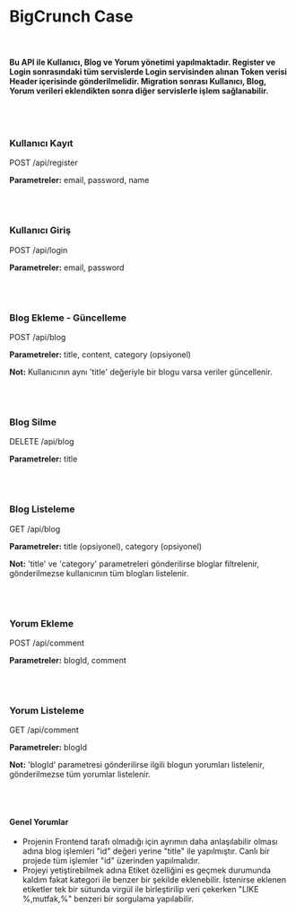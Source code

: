 
<div class="container">
        <h1>BigCrunch Case</h1>
        <br>
        <div class="service">
            <h4>Bu API ile Kullanıcı, Blog ve Yorum yönetimi yapılmaktadır. Register ve Login sonrasındaki tüm servislerde Login servisinden alınan Token verisi Header içerisinde gönderilmelidir. Migration sonrası Kullanıcı, Blog, Yorum verileri eklendikten sonra diğer servislerle işlem sağlanabilir.</h4>
            <br><br>
            <p class="endpoint"><h3>Kullanıcı Kayıt</h3>
            <span class="method post">POST</span> /api/register</p>
            <p><strong>Parametreler:</strong> email, password, name</p>
            <br><br>
            <p class="endpoint"><h3>Kullanıcı Giriş</h3>
            <span class="method post">POST</span> /api/login</p>
            <p><strong>Parametreler:</strong> email, password</p>
            <br><br>
            <p class="endpoint"><h3>Blog Ekleme - Güncelleme</h3>
            <span class="method post">POST</span> /api/blog</p>
            <p><strong>Parametreler:</strong> title, content, category (opsiyonel)</p>
            <p><strong>Not:</strong> Kullanıcının aynı 'title' değeriyle bir blogu varsa veriler güncellenir.</p>
            <br><br>
            <p class="endpoint"><h3>Blog Silme</h3>
            <span class="method delete">DELETE</span> /api/blog</p>
            <p><strong>Parametreler:</strong> title</p>
            <br><br>
            <p class="endpoint"><h3>Blog Listeleme</h3>
            <span class="method get">GET</span> /api/blog</p>
            <p><strong>Parametreler:</strong> title (opsiyonel), category (opsiyonel)</p>
             <p><strong>Not:</strong> 'title' ve 'category' parametreleri gönderilirse bloglar filtrelenir, gönderilmezse kullanıcının tüm blogları listelenir.</p>
             <br><br>
            <p class="endpoint"><h3>Yorum Ekleme</h3>
            <span class="method post">POST</span> /api/comment</p>
            <p><strong>Parametreler:</strong> blogId, comment</p>
            <br><br>
            <p class="endpoint"><h3>Yorum Listeleme</h3>
            <span class="method get">GET</span> /api/comment</p>
            <p><strong>Parametreler:</strong> blogId</p>
           <p><strong>Not:</strong> 'blogId' parametresi gönderilirse ilgili blogun yorumları listelenir, gönderilmezse tüm yorumlar listelenir.</p>
        </div>
        <br><br>
        <h4><strong>Genel Yorumlar</strong></h4>
        <ul>
        <li>Projenin Frontend tarafı olmadığı için ayrımın daha anlaşılabilir olması adına blog işlemleri "id" değeri yerine "title" ile yapılmıştır. Canlı bir projede tüm işlemler "id" üzerinden yapılmalıdır.</li>
		<li>Projeyi yetiştirebilmek adına Etiket özelliğini es geçmek durumunda kaldım fakat kategori ile benzer bir şekilde eklenebilir. İstenirse eklenen etiketler tek bir sütunda virgül ile birleştirilip veri çekerken "LIKE %,mutfak,%" benzeri bir sorgulama yapılabilir. </li>
        <ul>
    </div>
